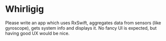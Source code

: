 # Whirligig

Please write an app which uses RxSwift, aggregates data from sensors (like gyroscope), gets system info and displays it. No fancy UI is expected, but having good UX would be nice.